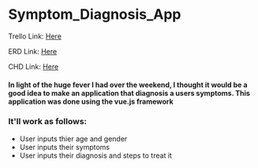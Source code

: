 # Symptom_Diagnosis_App

Trello Link:
[Here](https://trello.com/b/VkWUtHx8/eddies-symtom-diagnosis)

ERD Link:
[Here](https://lucid.app/lucidchart/dba51b93-5390-4648-adf6-bb9fee2141e1/edit?invitationId=inv_31fefd3d-45af-4f44-a3f0-b3795914a249&page=0_0#)

CHD Link:
[Here](https://lucid.app/lucidchart/3639f87d-feff-4d60-b9da-9d0a6369bee8/edit?beaconFlowId=C5538AF6DBB906BC&invitationId=inv_7ee7cade-4b59-454e-9dcc-3bf1445e98bd&page=0_0#)

#### In light of the huge fever I had over the weekend, I thought it would be a good idea to make an application that diagnosis a users symptoms. This application was done using the vue.js framework

### It'll work as follows:

- User inputs thier age and gender
- User inputs their symptoms
- User inputs their diagnosis and steps to treat it
